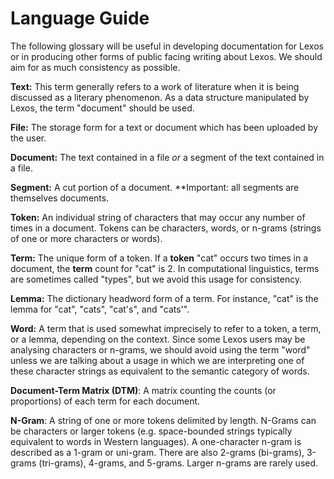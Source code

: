 # Language Guide

The following glossary will be useful in developing documentation for Lexos or in producing other forms of public facing writing about Lexos. We should aim for as much consistency as possible.

**Text:** This term generally refers to a work of literature when it is being discussed as a literary phenomenon. As a data structure manipulated by Lexos, the term "document" should be used.

**File:** The storage form for a text or document which has been uploaded by the user.

**Document:** The text contained in a file *or* a segment of the text contained in a file.

**Segment:** A cut portion of a document. **Important: all segments are themselves documents.

**Token:** An individual string of characters that may occur any number of times in a document. Tokens can be characters, words, or n-grams (strings of one or more characters or words).

**Term:** The unique form of a token. If a **token** "cat" occurs two times in a document, the **term** count for "cat" is 2. In computational linguistics, terms are sometimes called "types", but we avoid this usage for consistency.

**Lemma:** The dictionary headword form of a term. For instance, "cat" is the lemma for "cat", "cats", "cat's", and "cats'".

**Word:** A term that is used somewhat imprecisely to refer to a token, a term, or a lemma, depending on the context. Since some Lexos users may be analysing characters or n-grams, we should avoid using the term "word" unless we are talking about a usage in which we are interpreting one of these character strings as equivalent to the semantic category of words.

**Document-Term Matrix (DTM)**: A matrix counting the counts (or proportions) of each term for each document.

**N-Gram**: A string of one or more tokens delimited by length. N-Grams can be characters or larger tokens (e.g. space-bounded strings typically equivalent to words in Western languages). A one-character n-gram is described as a 1-gram or uni-gram. There are also 2-grams (bi-grams), 3-grams (tri-grams), 4-grams, and 5-grams. Larger n-grams are rarely used.